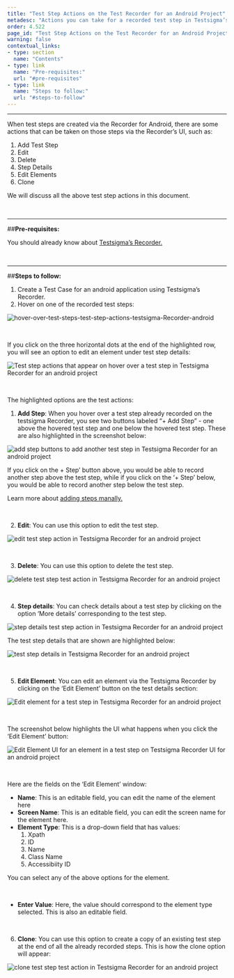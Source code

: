 ```yaml
---
title: "Test Step Actions on the Test Recorder for an Android Project"
metadesc: "Actions you can take for a recorded test step in Testsigma’s Recorder UI for an android project"
order: 4.522
page_id: "Test Step Actions on the Test Recorder for an Android Project"
warning: false
contextual_links:
- type: section
  name: "Contents"
- type: link
  name: "Pre-requisites:"
  url: "#pre-requisites"
- type: link
  name: "Steps to follow:"
  url: "#steps-to-follow"
---
```


---

When test steps are created via the Recorder for Android, there are some actions that can be taken on those steps via the Recorder’s UI, such as: 


 1. Add Test Step
 2. Edit
 3. Delete
 4. Step Details
 5. Edit Elements
 6. Clone

We will discuss all the above test step actions in this document.

&emsp;


---
##**Pre-requisites:**

You should already know about [Testsigma’s Recorder.](https://testsigma.com/docs/elements/android-apps/record-multiple-elements/)

&emsp;

---
##**Steps to follow:**

 1. Create a Test Case for an android application using Testsigma’s Recorder. 
 2. Hover on one of the recorded test steps:

![hover-over-test-steps-test-step-actions-testsigma-Recorder-android](https://docs.testsigma.com/images/step-actions/hover-over-test-steps-test-step-actions-testsigma-Recorder-android.png)

&emsp;

If you click on the three horizontal dots at the end of the highlighted row, you will see an option to edit an element under test step details:

![Test step actions that appear on hover over a test step in Testsigma Recorder for an android project](https://docs.testsigma.com/images/step-actions/edit-element-test-step-actions-testsigma-Recorder-android.png)

&emsp;

The highlighted options are the test actions:

 1. **Add Step**: When you hover over a test step already recorded on the testsigma Recorder, you see two buttons labeled “+ Add Step” - one above the hovered test step and one below the hovered test step. These are also highlighted in the screenshot below:

![add step buttons to add another test step in Testsigma Recorder for an android project](https://docs.testsigma.com/images/step-actions/add-step-buttons-test-steps-testsigma-Recorder-android.png)

If you click on the + Step’ button above, you would be able to record another step above the test step, while if you click on the ‘+ Step’ below, you would be able to record another step below the test step.

Learn more about [adding steps manally.](https://testsigma.com/docs/test-cases/create-steps-recorder/android-apps/add-steps-manually/)

&emsp;

 2. **Edit**: You can use this option to edit the test step.

![edit test step action in Testsigma Recorder for an android project](https://docs.testsigma.com/images/step-actions/edit-test-step-test-action-testsigma-Recorder-android.png)

&emsp;

 3. **Delete**:  You can use this option to delete the test step.

![delete test step test action in Testsigma Recorder for an android project](https://docs.testsigma.com/images/step-actions/delete-test-step-test-action-testsigma-Recorder-android.png)

&emsp;

 4. **Step details**: You can check details about a test step by clicking on the option ‘More details’ corresponding to the test step.

![step details test step action in Testsigma Recorder for an android project](https://docs.testsigma.com/images/step-actions/step-details-test-step-action-testsigma-Recorder-android.png)

The test step details that are shown are highlighted below:

![test step details in Testsigma Recorder for an android project](https://docs.testsigma.com/images/step-actions/test-step-details-testsigma-Recorder-android.png)

&emsp;

 5. **Edit Element**: You can edit an element via the Testsigma Recorder by clicking on the ‘Edit Element’ button on the test details section:

![Edit element for a test step in Testsigma Recorder for an android project](https://docs.testsigma.com/images/step-actions/edit-element-test-step-details-testsigma-Recorder-android.png)

&emsp;

The screenshot below highlights the UI what happens when you click the ‘Edit Element’ button:

![Edit Element UI for an element in a test step on Testsigma Recorder UI for an android project](https://docs.testsigma.com/images/step-actions/edit-element-ui-testsigma-Recorder-android.png)

&emsp;

Here are the fields on the ‘Edit Element’ window:

 *  **Name**: This is an editable field, you can edit the name of the element here
 *  **Screen Name**: This is an editable field, you can edit the screen name for the element here.
 *  **Element Type**: This is a drop-down field that has values:
    1. Xpath
    2. ID
    3. Name
    4. Class Name
    5. Accessibiity ID
  
  You can select any of the above options for the element.

  &emsp;

 *  **Enter Value**: Here, the value should correspond to the element type selected. This is also an editable field.

&emsp;

6. **Clone**: You can use this option to create a copy of an existing test step at the end of all the already recorded steps. This is how the clone option will appear:

![clone test step test action in Testsigma Recorder for an android project](https://docs.testsigma.com/images/step-actions/clone-test-step-test-action-testsigma-Recorder-android.png)








